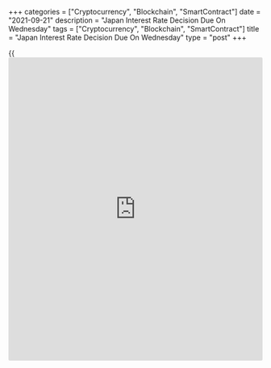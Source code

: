 +++
categories = ["Cryptocurrency", "Blockchain", "SmartContract"]
date = "2021-09-21"
description = "Japan Interest Rate Decision Due On Wednesday"
tags = ["Cryptocurrency", "Blockchain", "SmartContract"]
title = "Japan Interest Rate Decision Due On Wednesday"
type = "post"
+++

{{<iframe id="large-banner" src="https://www.bounty.group/#slide=25.0" width="100%" height="600" scrolling="no" style="border: 0px solid rgb(216, 221, 230); border-radius: 3px;">}}

The Bank of Japan will wrap up its monetary [policy](https://www.fintechee.com/policy/) meeting on Wednesday
and then announce its decision on interest rates, highlighting a modest
day for Asia-Pacific economic activity. The bank is widely expected to
keep its benchmark lending rate steady at -0.1 percent, although other
forms of stimulus may be introduced.

Australia will see August results for the leading economic index from
Westpac Bank; in July, the index slipped 0.12 percent on month.

Taiwan will release unemployment data for August; in July, the jobless
rate was 4.36 percent.

China will provide updated prime rates for its one-year and five-year
loans; previously, they were 3.85 percent and 4.65 percent,
respectively.

Finally, the [markets][1] in South Korea (Chuseok Festival) and Hong
Kong (Mid-Autumn Festival) are closed on Wednesday; both return to
action on Thursday.

For comments and feedback [contact](https://www.playgroundfx.com/contact/): editorial@rtt[news](https://www.letsplayfx.com/blog/forex-news-website/).com

[Economic News][2]

 **What parts of the world are seeing the best (and worst) economic
performances lately? Click[here][3] to check out our [Econ Scorecard][3]
and find out! See up-to-the-moment [ranking](https://www.playgroundfx.com/blog/crypto-exchange-ranking/)s for the best and worst
performers in [GDP][4], [unemployment rate][5], [inflation][6] and much
more.**

   1. www.rtt[news](https://www.letsplayfx.com/blog/forex-news-website/).com/Content/Markets.aspx
   2. www.rtt[news](https://www.letsplayfx.com/blog/forex-news-website/).com/Content/EconomicNews.aspx
   3. www.rtt[news](https://www.letsplayfx.com/blog/forex-news-website/).com/economic-scorecard/world-rank/PPI/highest-performance.aspx
   4. www.rtt[news](https://www.letsplayfx.com/blog/forex-news-website/).com/economic-scorecard/world-rank/GDP/highest-performance.aspx
   5. www.rtt[news](https://www.letsplayfx.com/blog/forex-news-website/).com/economic-scorecard/world-rank/unemployment-rate/lowest-performance.aspx
   6. www.rtt[news](https://www.letsplayfx.com/blog/forex-news-website/).com/economic-scorecard/world-rank/CPI/highest-performance.aspx